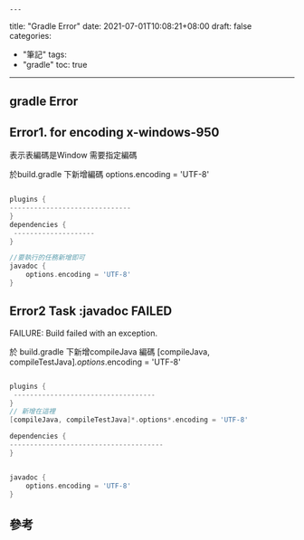     ---
title: "Gradle Error"
date: 2021-07-01T10:08:21+08:00
draft: false
categories:
 - "筆記"
tags:
 - "gradle"
toc: true
---

## gradle Error
<!-- 簡介 -->
<!--more-->
## Error1. for encoding x-windows-950

表示表編碼是Window 需要指定編碼

於build.gradle 下新增編碼 options.encoding = 'UTF-8'

```build.gradle

plugins {
------------------------------
}
dependencies {
 --------------------
}

//要執行的任務新增即可
javadoc {
    options.encoding = 'UTF-8'
}

```

## Error2  Task :javadoc FAILED

FAILURE: Build failed with an exception.

於 build.gradle 下新增compileJava 編碼 [compileJava, compileTestJava]*.options*.encoding = 'UTF-8'

```build.gradle

plugins {
 -----------------------------------
}
// 新增在這裡
[compileJava, compileTestJava]*.options*.encoding = 'UTF-8'

dependencies {
--------------------------------------
}


javadoc {
    options.encoding = 'UTF-8'
}


```

## 參考
